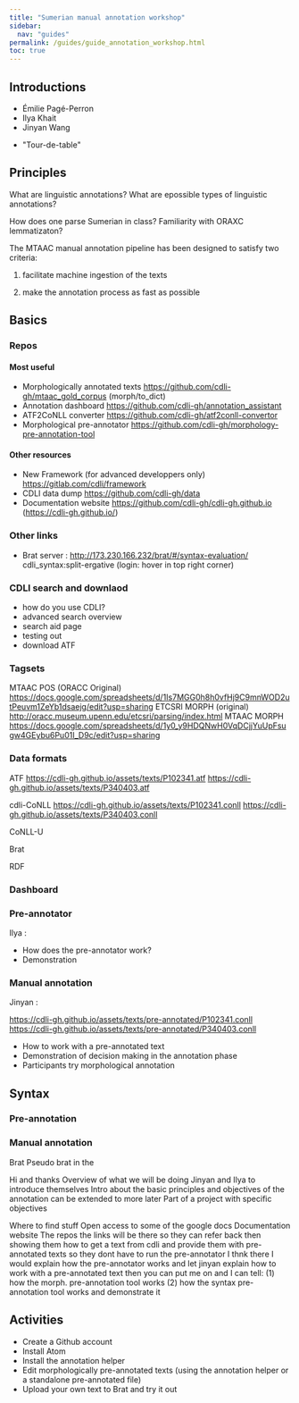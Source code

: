 ```yaml
---
title: "Sumerian manual annotation workshop"
sidebar:
  nav: "guides"
permalink: /guides/guide_annotation_workshop.html
toc: true
---
```


<!--
Salutations and thanks, first time!;
overview of workshop:
hands on, practical
-->

## Introductions

- Émilie Pagé-Perron
- Ilya Khait
- Jinyan Wang
<!-- background, role;-->
- "Tour-de-table"
<!-- background, technical, sumerian; -->


## Principles

What are linguistic annotations?
What are epossible types of linguistic annotations?

How does one parse Sumerian in class?
Familiarity with ORAXC lemmatizaton?

<!-- talk about that more during talk -->
The MTAAC manual annotation pipeline has been designed to satisfy two criteria:

1) facilitate machine ingestion of the texts

<!-- - part of MTAAC w specific objectives
- data spacity challenge, increase repetition/ more patterns to pick-up
- practical and democratically used formats -->

2) make the annotation process as fast as possible

<!-- - not necesserilly user friendly
    interface
    learning curve
    installtion
- Tools def can be reused ands improved for other projects
- will be integrated in the enw cdli website as services
- Stuggle to annotate fast:
  - still working on the tagset, eg why stem reduplicated? -->

## Basics

### Repos
#### Most useful
- Morphologically annotated texts https://github.com/cdli-gh/mtaac_gold_corpus (morph/to_dict)
- Annotation dashboard https://github.com/cdli-gh/annotation_assistant
- ATF2CoNLL converter https://github.com/cdli-gh/atf2conll-convertor
- Morphological pre-annotator https://github.com/cdli-gh/morphology-pre-annotation-tool 
<!-- Ilya will expalin its principles -->


#### Other resources
- New Framework (for advanced developpers only) https://gitlab.com/cdli/framework
- CDLI data dump https://github.com/cdli-gh/data
- Documentation website https://github.com/cdli-gh/cdli-gh.github.io (https://cdli-gh.github.io/)

### Other links
- Brat server : http://173.230.166.232/brat/#/syntax-evaluation/ cdli_syntax:split-ergative (login: hover in top right corner)

### CDLI search and downlaod
<!-- useful until at least the end of the summer
talk about the new interface @ talk  -->

- how do you use CDLI?
- advanced search overview
- search aid page
- testing out
- download ATF

### Tagsets
MTAAC POS  (ORACC Original) https://docs.google.com/spreadsheets/d/1Is7MGG0h8h0vfHj9C9mnWOD2utPeuvm1ZeYb1dsaejg/edit?usp=sharing
ETCSRI MORPH (original) http://oracc.museum.upenn.edu/etcsri/parsing/index.html
MTAAC MORPH  https://docs.google.com/spreadsheets/d/1y0_y9HDQNwH0VqDCjjYuUpFsugw4GEybu6Pu01I_D9c/edit?usp=sharing


### Data formats
ATF
https://cdli-gh.github.io/assets/texts⁩/P102341.atf
https://cdli-gh.github.io/assets/texts⁩/P340403.atf

cdli-CoNLL
https://cdli-gh.github.io/assets/texts⁩/P102341.conll
https://cdli-gh.github.io/assets/texts⁩/P340403.conll

CoNLL-U

Brat 

RDF

### Dashboard


### Pre-annotator
Ilya : 
- How does the pre-annotator work?
- Demonstration

  
### Manual annotation
Jinyan :

https://cdli-gh.github.io/assets/texts⁩/pre-annotated⁩/P102341.conll
https://cdli-gh.github.io/assets/texts⁩/pre-annotated⁩/P340403.conll

- How to work with a pre-annotated text
- Demonstration of decision making in the annotation phase
- Participants try morphological annotation

## Syntax


### Pre-annotation

### Manual annotation
Brat
Pseudo brat in the 




Hi and thanks 
Overview of what we will be doing
Jinyan and Ilya to introduce themselves
Intro about the basic principles and objectives of the annotation
can be extended to more later
Part of a project with specific objectives

Where to find stuff
Open access to some of the google docs
Documentation website
The repos
the links will be there so they can refer back
then showing them how to get a text from cdli
and provide them with pre-annotated texts
so they dont have to run the pre-annotator
I thnk there I would explain how the pre-annotator works
and let jinyan explain how to work with a pre-annotated text
then you can put me on and I can tell:
(1) how the morph. pre-annotation tool works 
(2) how the syntax pre-annotation tool works
and demonstrate it


## Activities

- Create a Github account
- Install Atom
- Install the annotation helper
- Edit morphologically pre-annotated texts (using the annotation helper or a standalone pre-annotated file)
- Upload your own text to Brat and try it out
